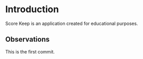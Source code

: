 # Introduction

Score Keep is an application created for educational purposes.

## Observations

This is the first commit.